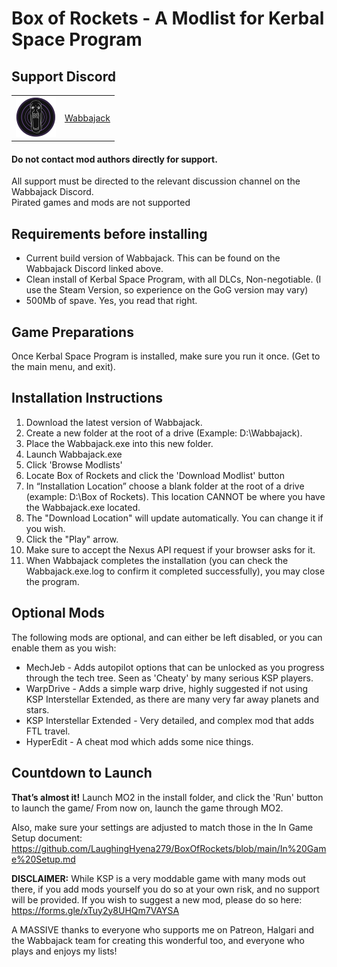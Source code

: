 # Box of Rockets - A Modlist for Kerbal Space Program

## Support Discord

<table stlyle="border: none;">
<tr>
<td><img src="https://github.com/LaughingHyena279/boston-cream-pie/blob/master/images/image_4.png?raw=true" width="64px" /></td>
<td><a href="https://discord.gg/wabbajack">Wabbajack</a></td>
</tr>
</table>

#### Do not contact mod authors directly for support.

All support must be directed to the relevant discussion channel on the Wabbajack Discord.  
Pirated games and mods are not supported

## Requirements before installing

- Current build version of Wabbajack. This can be found on the Wabbajack Discord linked above.
- Clean install of Kerbal Space Program, with all DLCs, Non-negotiable. (I use the Steam Version, so experience on the GoG version may vary)
- 500Mb of spave. Yes, you read that right.

## Game Preparations

Once Kerbal Space Program is installed, make sure you run it once. (Get to the main menu, and exit).

## Installation Instructions

1. Download the latest version of Wabbajack.
2. Create a new folder at the root of a drive (Example: D:\Wabbajack).
3. Place the Wabbajack.exe into this new folder.
4. Launch Wabbajack.exe
5. Click 'Browse Modlists'
6. Locate Box of Rockets and click the 'Download Modlist' button
7. In “Installation Location” choose a blank folder at the root of a drive (example: D:\Box of Rockets). This location CANNOT be where you have the Wabbajack.exe located.
8. The "Download Location" will update automatically. You can change it if you wish.
9. Click the "Play" arrow.
10. Make sure to accept the Nexus API request if your browser asks for it.
11. When Wabbajack completes the installation (you can check the Wabbajack.exe.log to confirm it completed successfully), you may close the program.

## Optional Mods
The following mods are optional, and can either be left disabled, or you can enable them as you wish:
- MechJeb - Adds autopilot options that can be unlocked as you progress through the tech tree. Seen as 'Cheaty' by many serious KSP players.
- WarpDrive - Adds a simple warp drive, highly suggested if not using KSP Interstellar Extended, as there are many very far away planets and stars.
- KSP Interstellar Extended - Very detailed, and complex mod that adds FTL travel.
- HyperEdit - A cheat mod which adds some nice things.

## Countdown to Launch

**That’s almost it!** Launch MO2 in the install folder, and click the 'Run' button to launch the game/
From now on, launch the game through MO2. <br>

Also, make sure your settings are adjusted to match those in the In Game Setup document: https://github.com/LaughingHyena279/BoxOfRockets/blob/main/In%20Game%20Setup.md

**DISCLAIMER:**
While KSP is a very moddable game with many mods out there, if you add mods yourself you do so at your own risk, and no support will be provided. If you wish to suggest a new mod, please do so here: https://forms.gle/xTuy2y8UHQm7VAYSA

A MASSIVE thanks to everyone who supports me on Patreon, Halgari and the Wabbajack team for creating this wonderful too, and everyone who plays and enjoys my lists!
